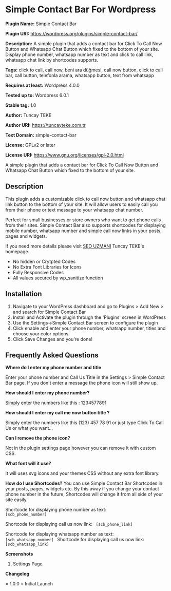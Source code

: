 # Simple Contact Bar For Wordpress
**Plugin Name:** Simple Contact Bar

**Plugin URI:** https://wordpress.org/plugins/simple-contact-bar/

**Description:** A simple plugin that adds a contact bar for Click To Call Now Button and Whatsapp Chat Button which fixed to the bottom of your site. Display phone number, whatsapp number as text and click to call link, whatsapp chat link by shortcodes supports.

**Tags:** click to call, call now, beni ara düğmesi, call now button, click to call bar, call button, telefonla arama, whatsapp button, text from whatsapp

**Requires at least:** Wordpress 4.0.0

**Tested up to:** Wordpress 6.0.1

**Stable tag:** 1.0

**Author:** Tuncay TEKE

**Author URI:** https://tuncayteke.com.tr

**Text Domain:** simple-contact-bar

**License:** GPLv2 or later

**License URI:** https://www.gnu.org/licenses/gpl-2.0.html

A simple plugin that adds a contact bar for Click To Call Now Button and Whatsapp Chat Button which fixed to the bottom of your site. 

## Description

This plugin adds a customizable click to call now button and whatsapp chat link button to the bottom of your site. It will allow users to easily call you from their phone or text message to your whatsapp chat number.

Perfect for small businesses or store owners who want to get phone calls from their sites. Simple Contact Bar also supports shortcodes for displaying mobile number, whatsapp number and simple call now links in your posts, pages and widgets.

If you need more details please visit [SEO UZMANI](https://tuncayteke.com.tr/) Tuncay TEKE's homepage.

* No hidden or Crytpted Codes
* No Extra Font Libraries for Icons
* Fully Responsive Codes
* All values secured by wp_sanitize function

## Installation

1. Navigate to your WordPress dashboard and go to Plugins > Add New > and search for Simple Contact Bar 
2. Install and Activate the plugin through the 'Plugins' screen in WordPress
3. Use the Settings->Simple Contact Bar screen to configure the plugin
4. Click enable and enter your phone number, whatsapp number, titles and choose your color options.
5. Click Save Changes and you're done!

## Frequently Asked Questions 
**Where do I enter my phone number and title**

Enter your phone number and Call Us Title in the Settings > Simple Contact Bar page. If you don't enter a message the phone icon will still show up. 

**How should I enter my phone number?**

Simply enter the numbers like this : 1234577891

**How should I enter my call me now button title ?**

Simply enter the numbers like this (123) 457 78 91 or just type Click To Call Us or what you want...

**Can I remove the phone icon?**

Not in the plugin settings page however you can remove it with custom CSS. 

**What font will it use?**

It will uses svg icons and your themes CSS without any extra font library.

**How do I use Shortcodes?**
You can use Simple Contact Bar Shortcodes in your posts, pages, wiidgets etc. By this away if you change your contact phone number in the future, Shortcodes will change it from all side of your site easily.

Shortcode for displaying phone number as text:
<code>
[scb_phone_number]
</code>

Shortcode for displaying call us now link:
<code>
[scb_phone_link]
</code>

Shortcode for displaying whatsapp number as text:
<code>
[scb_whatsapp_number]
</code>
Shortcode for displaying call us now link:
<code>
[scb_whatsapp_link]
</code>


**Screenshots**
1. Settings Page

**Changelog**

= 1.0.0 =
Initial Launch
